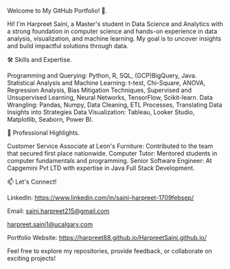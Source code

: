 Welcome to My GitHub Portfolio! 👋.


Hi! I'm Harpreet Saini, a Master's student in Data Science and Analytics with a strong foundation in computer science and hands-on experience in data analysis, visualization, and machine learning. 
My goal is to uncover insights and build impactful solutions through data.


🛠 Skills and Expertise.


Programming and Querying: Python, R, SQL, (GCP)BigQuery, Java.
Statistical Analysis and Machine Learning: t-test, Chi-Square, ANOVA, Regression Analysis, Bias Mitigation Techniques, Supervised and Unsupervised Learning, Neural Networks, TensorFlow, Scikit-learn.
Data Wrangling: Pandas, Numpy, Data Cleaning, ETL Processes, Translating Data Insights into Strategies
Data Visualization: Tableau, Looker Studio, Matplotlib, Seaborn, Power BI.


🌟 Professional Highlights.



Customer Service Associate at Leon's Furniture: Contributed to the team that secured first place nationwide.
Computer Tutor: Mentored students in computer fundamentals and programming.
Senior Software Engineer: At Capgemini Pvt LTD with expertise in Java Full Stack Development.



📫 Let's Connect!


LinkedIn: https://www.linkedin.com/in/saini-harpreet-1709febsep/


Email: saini.harpreet215@gmail.com


 harpreet.saini1@ucalgary.com

       
Portfolio Website:  https://harpreet88.github.io/HarpreetSaini.github.io/


Feel free to explore my repositories, provide feedback, or collaborate on exciting projects!
